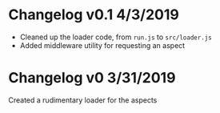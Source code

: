 # Changelog v0.1 4/3/2019

+ Cleaned up the loader code, from `run.js` to `src/loader.js`
+ Added middleware utility for requesting an aspect

# Changelog v0 3/31/2019

Created a rudimentary loader for the aspects